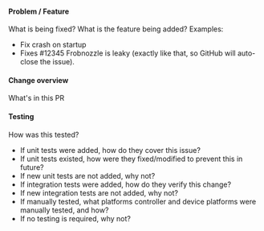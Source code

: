 #### Problem / Feature
What is being fixed? What is the feature being added? Examples:
* Fix crash on startup
* Fixes #12345 Frobnozzle is leaky (exactly like that, so GitHub will auto-close the issue).

#### Change overview
What's in this PR

#### Testing
How was this tested?
* If unit tests were added, how do they cover this issue?
* If unit tests existed, how were they fixed/modified to prevent this in future?
* If new unit tests are not added, why not?
* If integration tests were added, how do they verify this change?
* If new integration tests are not added, why not?
* If manually tested, what platforms controller and device platforms were manually tested, and how?
* If no testing is required, why not?